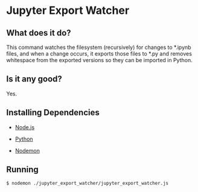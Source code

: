 # Jupyter Export Watcher

## What does it do?
This command watches the filesystem (recursively) for changes to *.ipynb files, and when a change occurs, it exports those files to *.py and removes whitespace from the exported versions so they can be imported in Python.

## Is it any good?
Yes.

## Installing Dependencies
- [Node.js](https://nodejs.org/en/)

- [Python](https://www.python.org/)

- [Nodemon](https://github.com/remy/nodemon)

## Running
`$ nodemon ./jupyter_export_watcher/jupyter_export_watcher.js`